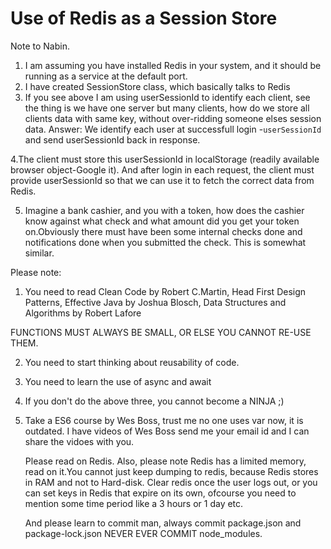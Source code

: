 # Use of Redis as a Session Store

Note to Nabin.

1. I am assuming you have installed Redis in your system, and it should be running as a service at the default port.
2. I have created SessionStore class, which basically talks to Redis
3. If you see above I am using userSessionId to identify each client, see the thing is we have one server but many clients, how do we store all clients data with same key, without over-ridding someone elses session data.
Answer: We identify each user at successfull login -`userSessionId` and send userSessionId back in response.

4.The client must store this userSessionId in localStorage (readily available browser object-Google it).
And after login in each request, the client must provide userSessionId so that we can use it to fetch the correct data from Redis.

5. Imagine a bank cashier, and you with a token, how does the cashier know against what check and what amount did you get your token on.Obviously there must have been some internal checks done and notifications done when you submitted the check. This is somewhat similar.


Please note:
1. You need to read Clean Code by Robert C.Martin, Head First Design Patterns, Effective Java by Joshua Blosch, Data Structures and Algorithms by Robert Lafore

FUNCTIONS MUST ALWAYS BE SMALL, OR ELSE YOU CANNOT RE-USE THEM.

2. You need to start thinking about reusability of code.
3. You need to learn the use of async and await 
4. If you don't do the above three, you cannot become a NINJA ;)
5. Take a ES6 course by Wes Boss, trust me no one uses var now, it is outdated.
   I have videos of Wes Boss send me your email id and I can share the vidoes with you.
   
   Please read on Redis.
   Also, please note Redis has a limited memory, read on it.You cannot just keep dumping to redis, because Redis stores in RAM and not to Hard-disk. Clear redis once the user logs out, or you can set keys in Redis that expire on its own, ofcourse you need to mention some time period like a 3 hours or 1 day etc.

   And please learn to commit man, always commit package.json and package-lock.json
   NEVER EVER COMMIT node_modules.
